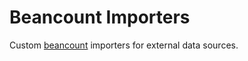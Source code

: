 # Beancount Importers

Custom [beancount](https://github.com/beancount/beancount) importers for external data sources.
